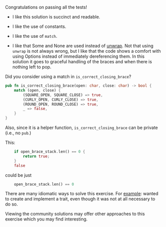 Congratulations on passing all the tests!

- I like this solution is succinct and readable.

- I like the use of constants.

- I like the use of `match`.

- I like that Some and None are used instead of
  [unwrap](https://doc.rust-lang.org/stable/rust-by-example/error/option_unwrap.html).
  Not that using `unwrap` is not always wrong, but I like that the code shows a
  comfort with using Options instead of immediately dereferencing them. In this
  solution it goes to graceful handling of the braces and when there is nothing
  left to pop.

Did you consider using a match in `is_correct_closing_brace`?

```rust
pub fn is_correct_closing_brace(open: char, close: char) -> bool {
    match (open, close) {
        (SQUARE_OPEN, SQUARE_CLOSE) => true,
        (CURLY_OPEN, CURLY_CLOSE) => true,
        (ROUND_OPEN, ROUND_CLOSE) => true,
        _ => false,
    }
}
```

Also, since it is a helper function, `is_correct_closing_brace` can be private
(i.e., no `pub`.)

This:

```rust
    if open_brace_stack.len() == 0 {
        return true;
    }
    false

```

could be just

```rust
    open_brace_stack.len() == 0
```

There are many idiomatic ways to solve this exercise. For
[example](https://exercism.io/tracks/rust/exercises/matching-brackets/solutions/076fbed49bd74c47a34ae3182bf69c4c):
wanted to create and implement a trait, even though it was not at all necessary
to do so.

Viewing the community solutions may offer other approaches to this exercise
which you may find interesting.

